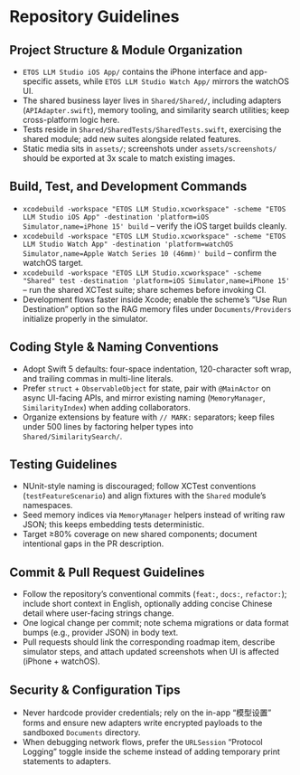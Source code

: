 # Repository Guidelines

## Project Structure & Module Organization
- `ETOS LLM Studio iOS App/` contains the iPhone interface and app-specific assets, while `ETOS LLM Studio Watch App/` mirrors the watchOS UI.
- The shared business layer lives in `Shared/Shared/`, including adapters (`APIAdapter.swift`), memory tooling, and similarity search utilities; keep cross-platform logic here.
- Tests reside in `Shared/SharedTests/SharedTests.swift`, exercising the shared module; add new suites alongside related features.
- Static media sits in `assets/`; screenshots under `assets/screenshots/` should be exported at 3x scale to match existing images.

## Build, Test, and Development Commands
- `xcodebuild -workspace "ETOS LLM Studio.xcworkspace" -scheme "ETOS LLM Studio iOS App" -destination 'platform=iOS Simulator,name=iPhone 15' build` – verify the iOS target builds cleanly.
- `xcodebuild -workspace "ETOS LLM Studio.xcworkspace" -scheme "ETOS LLM Studio Watch App" -destination 'platform=watchOS Simulator,name=Apple Watch Series 10 (46mm)' build` – confirm the watchOS target.
- `xcodebuild -workspace "ETOS LLM Studio.xcworkspace" -scheme "Shared" test -destination 'platform=iOS Simulator,name=iPhone 15'` – run the shared XCTest suite; share schemes before invoking CI.
- Development flows faster inside Xcode; enable the scheme’s “Use Run Destination” option so the RAG memory files under `Documents/Providers` initialize properly in the simulator.

## Coding Style & Naming Conventions
- Adopt Swift 5 defaults: four-space indentation, 120-character soft wrap, and trailing commas in multi-line literals.
- Prefer `struct` + `ObservableObject` for state, pair with `@MainActor` on async UI-facing APIs, and mirror existing naming (`MemoryManager`, `SimilarityIndex`) when adding collaborators.
- Organize extensions by feature with `// MARK:` separators; keep files under 500 lines by factoring helper types into `Shared/SimilaritySearch/`.

## Testing Guidelines
- NUnit-style naming is discouraged; follow XCTest conventions (`testFeatureScenario`) and align fixtures with the `Shared` module’s namespaces.
- Seed memory indices via `MemoryManager` helpers instead of writing raw JSON; this keeps embedding tests deterministic.
- Target ≥80% coverage on new shared components; document intentional gaps in the PR description.

## Commit & Pull Request Guidelines
- Follow the repository’s conventional commits (`feat:`, `docs:`, `refactor:`); include short context in English, optionally adding concise Chinese detail where user-facing strings change.
- One logical change per commit; note schema migrations or data format bumps (e.g., provider JSON) in body text.
- Pull requests should link the corresponding roadmap item, describe simulator steps, and attach updated screenshots when UI is affected (iPhone + watchOS).

## Security & Configuration Tips
- Never hardcode provider credentials; rely on the in-app “模型设置” forms and ensure new adapters write encrypted payloads to the sandboxed `Documents` directory.
- When debugging network flows, prefer the `URLSession` “Protocol Logging” toggle inside the scheme instead of adding temporary print statements to adapters.
